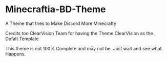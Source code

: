# Minecraftia-BD-Theme
A Theme that tries to Make Discord More Minecrafty

Credits too ClearVision Team for having the Theme ClearVision as the Defalt Template

This theme is not 100% Complete and may not be. Just wait and see what Happens.
